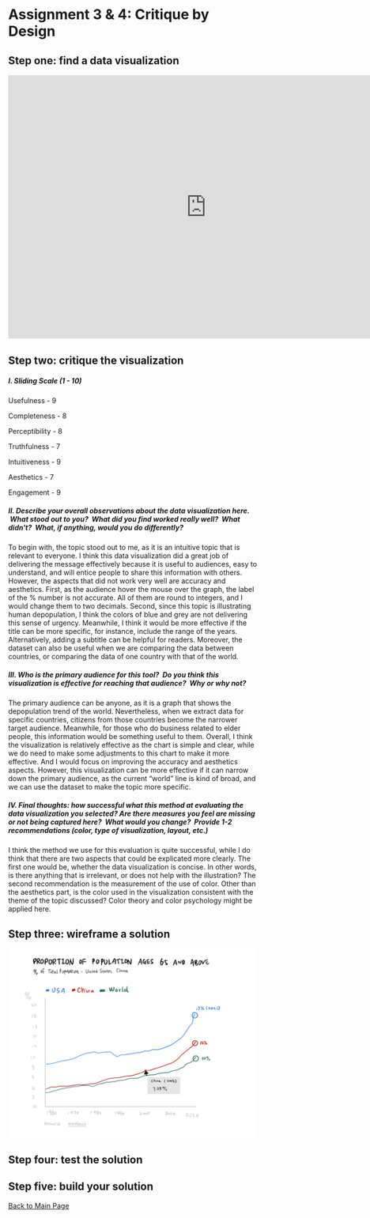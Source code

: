 # Assignment 3 & 4: Critique by Design

## Step one: find a data visualization
<iframe src="https://data.worldbank.org/share/widget?indicators=SP.POP.65UP.TO.ZS" width='800' height='533' frameBorder='0' scrolling="no" ></iframe>

## Step two: critique the visualization

##### I. Sliding Scale (1 - 10)
Usefulness - 9

Completeness - 8

Perceptibility - 8

Truthfulness - 7

Intuitiveness - 9

Aesthetics - 7

Engagement - 9

##### II. Describe your overall observations about the data visualization here.  What stood out to you?  What did you find worked really well?  What didn't?  What, if anything, would you do differently?  

To begin with, the topic stood out to me, as it is an intuitive topic that is relevant to everyone. I think this data visualization did a great job of delivering the message effectively because it is useful to audiences, easy to understand, and will entice people to share this information with others. However, the aspects that did not work very well are accuracy and aesthetics. First, as the audience hover the mouse over the graph, the label of the % number is not accurate. All of them are round to integers, and I would change them to two decimals. Second, since this topic is illustrating human depopulation, I think the colors of blue and grey are not delivering this sense of urgency. Meanwhile, I think it would be more effective if the title can be more specific, for instance, include the range of the years. Alternatively, adding a subtitle can be helpful for readers. Moreover, the dataset can also be useful when we are comparing the data between countries, or comparing the data of one country with that of the world.

##### III. Who is the primary audience for this tool?  Do you think this visualization is effective for reaching that audience?  Why or why not?

The primary audience can be anyone, as it is a graph that shows the depopulation trend of the world. Nevertheless, when we extract data for specific countries, citizens from those countries become the narrower target audience. Meanwhile, for those who do business related to elder people, this information would be something useful to them. Overall, I think the visualization is relatively effective as the chart is simple and clear, while we do need to make some adjustments to this chart to make it more effective. And I would focus on improving the accuracy and aesthetics aspects. However, this visualization can be more effective if it can narrow down the primary audience, as the current “world” line is kind of broad, and we can use the dataset to make the topic more specific.


##### IV. Final thoughts: how successful what this method at evaluating the data visualization you selected? Are there measures you feel are missing or not being captured here?  What would you change?  Provide 1-2 recommendations (color, type of visualization, layout, etc.)

I think the method we use for this evaluation is quite successful, while I do think that there are two aspects that could be explicated more clearly. The first one would be, whether the data visualization is concise. In other words, is there anything that is irrelevant, or does not help with the illustration? The second recommendation is the measurement of the use of color. Other than the aesthetics part, is the color used in the visualization consistent with the theme of the topic discussed? Color theory and color psychology might be applied here.

## Step three: wireframe a solution

![alt text](images/population_sketch.JPG)

## Step four: test the solution


## Step five: build your solution





[Back to Main Page](/README.md)
